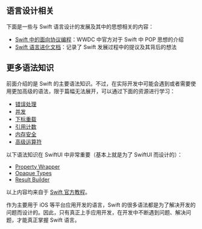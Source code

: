 ## 语言设计相关

下面是一些与 Swift 语言设计的发展及其中的思想相关的内容：

- [Swift 中的面向协议编程](https://developer.apple.com/videos/play/wwdc2015/408/)：WWDC 中官方对于 Swift 中 POP 思想的介绍
- [Swift 语言进化文档](https://github.com/apple/swift-evolution)：记录了 Swift 发展过程中的提议及其背后的想法

## 更多语法知识

前面介绍的是 Swift 的主要语法知识。不过，在实际开发中可能会遇到或者需要使用更加高级的语法，限于篇幅无法展开，可以通过下面的资源进行学习：

- [错误处理](https://docs.swift.org/swift-book/LanguageGuide/ErrorHandling.html)
- [并发](https://docs.swift.org/swift-book/LanguageGuide/Concurrency.html)
- [下标重载](https://docs.swift.org/swift-book/LanguageGuide/Subscripts.html)
- [引用计数](https://docs.swift.org/swift-book/LanguageGuide/AutomaticReferenceCounting.html)
- [内存安全](https://docs.swift.org/swift-book/LanguageGuide/MemorySafety.html)
- [高级运算符](https://docs.swift.org/swift-book/LanguageGuide/AdvancedOperators.html)

以下语法知识在 SwiftUI 中非常重要（基本上就是为了 SwiftUI 而设计的）：

- [Property Wrapper](https://docs.swift.org/swift-book/LanguageGuide/Properties.html#ID617)
- [Opaque Types](https://docs.swift.org/swift-book/LanguageGuide/OpaqueTypes.html)
- [Result Builder](https://docs.swift.org/swift-book/LanguageGuide/AdvancedOperators.html#ID630)

以上内容均来自于 [Swift 官方教程](https://docs.swift.org/swift-book/LanguageGuide/TheBasics.html)。

作为主要用于 iOS 等平台应用开发的语言，Swift 的很多语法都是为了解决开发的问题而设计的。因此，只有真正上手应用开发，在开发中不断遇到问题、解决问题，才能真正掌握 Swift 语言。
